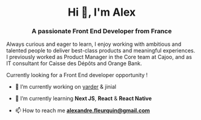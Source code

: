 <h1 align="center">Hi 👋, I'm Alex</h1>

<h3 align="center">A passionate Front End Developer from France</h3>

Always curious and eager to learn, I enjoy working with ambitious and talented people to deliver best-class products and meaningful experiences.
I previously worked as Product Manager in the Core team at Cajoo, and as IT consultant for Caisse des Dépôts and  Orange Bank.

Currently looking for a Front End developer opportunity !


- 🔭 I’m currently working on [yarder](http://yarder.homes) & jinial

- 🌱 I’m currently learning **Next JS**, **React** & **React Native**

- 📫 How to reach me **alexandre.fleurquin@gmail.com**



 
